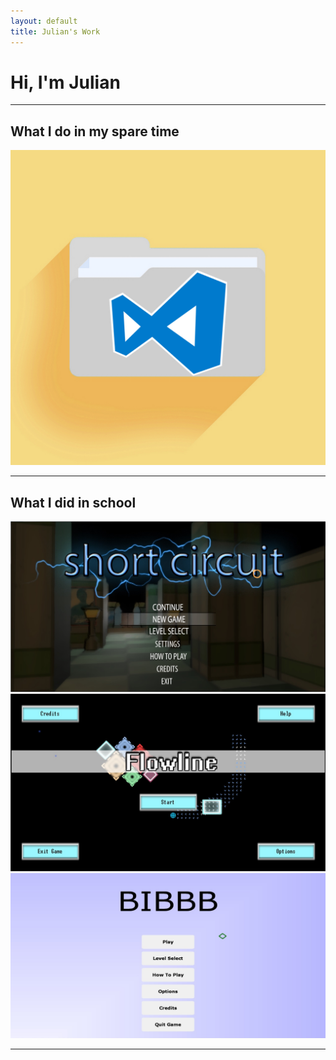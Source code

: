 ```yaml
---
layout: default
title: Julian's Work
---
```

# Hi, I'm Julian

---

## What I do in my spare time

<html>
    <div class="menuGrid">
        <a class="thumb" href="https://marketplace.visualstudio.com/items?itemName=Julwrites.codeexplorer"><img src="/files/images/folderIcon.jpg" alt="VSCode File Explorer"></a>
    </div>
</html>

---

## What I did in school

<html>
    <div class="menuGrid">
        <a class="thumb" href="/projects/school/shortcircuit"><img src="/files/images/ShortCircuit_1.jpg" alt="ShortCircuit"></a>
        <a class="thumb" href="/projects/school/flowline"><img src="/files/images/Flowline_1.jpg" alt="FlowLine"></a>
        <a class="thumb" href="/projects/school/bibbb"><img src="/files/images/BIBBB_1.jpg" alt="BIBBB"></a>
    </div>
</html>

---
